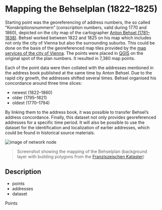 # Mapping the Behselplan (1822–1825)

Starting point was the georeferencing of address numbers, the so called “Konskriptionsnummern” (conscription numbers, valid during 1770 and 1860), depicted on the city map of the cartographer [Anton Behsel (1781–1838)]( https://www.geschichtewiki.wien.gv.at/index.php?title=Anton_Behsel&oldid=827981). Behsel worked between 1822 and 1825 on his map which includes not only the city of Vienna but also the surrounding suburbs. This could be done on the basis of the georeferenced map tiles provided by the [map services of the city of Vienna](https://www.data.gv.at/katalog/dataset/7462373e-aac4-4582-9b2f-ad760b568ed4). The points were placed in [QGIS]( https://www.qgis.org/de/site/) on the original spot of the plan numbers. It resulted in 7,380 map points.

Each of the point data were then collated with the addresses mentioned in the address book published at the same time by Anton Behsel. Due to the rapid city growth, the addresses shifted several times. Behsel organised his concordance around three time slices: 
- newest (1822–1860)
- older (1795–1821)
- oldest (1770–1794)

By linking them to the address book, it was possible to transfer Behsel’s address concordance. Finally, this dataset not only provides georeferenced addresses for a specific time period. It will also be possible to use the dataset for the identification and localization of earlier addresses, which could be found in historical source materials.

![image of network node](https://github.com/m-kaiser/Mapping-Behselplan/blob/main/Mapping_Behsel_Preview.png)
> Screenshot showing the mapping of the Behselplan (background layer with building polygons from the [Franziszeischen Kataster](https://www.data.gv.at/katalog/dataset/4030d796-0573-4305-86f2-b34e38a86a1d))

## Description
- points
- addresses
- dataset

Points 





